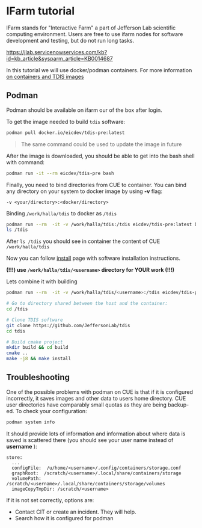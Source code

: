 # IFarm tutorial

IFarm stands for "Interactive Farm" a part of Jefferson Lab scientific computing environment.
Users are free to use ifarm nodes for software development and testing, but do not run long tasks.

https://jlab.servicenowservices.com/kb?id=kb_article&sysparm_article=KB0014687

In this tutorial we will use docker/podman containers. For more information [on containers and TDIS images](containers.md)

## Podman

Podman should be available on ifarm our of the box after login. 

To get the image needed to build `tdis` software: 

```bash
podman pull docker.io/eicdev/tdis-pre:latest
```

> The same command could be used to update the image in future

After the image is downloaded, you should be able to get into the bash shell with command: 

```bash
podman run -it --rm eicdev/tdis-pre bash
```

Finally, you need to bind directories from CUE to container.
You can bind any directory on your system to docker image by using **-v** flag:

```
-v <your/directory>:<docker/directory>
```

Binding `/work/halla/tdis` to docker as `/tdis` 

```bash
podman run --rm  -it -v /work/halla/tdis:/tdis eicdev/tdis-pre:latest bash
ls /tdis
```

After `ls /tdis` you should see in container the content of CUE `/work/halla/tdis`

Now you can follow [install](install.md) page with software installation instructions.

**(!!!) use `/work/halla/tdis/<username>` directory for YOUR work (!!!)**


Lets combine it with building

```bash
podman run --rm  -it -v /work/halla/tdis/<username>:/tdis eicdev/tdis-pre:latest bash

# Go to directory shared between the host and the container:
cd /tdis

# Clone TDIS software
git clone https://github.com/JeffersonLab/tdis
cd tdis

# Build cmake project
mkdir build && cd build
cmake ..
make -j8 && make install
```


## Troubleshooting

One of the possible problems with podman on CUE is that if it is configured incorrectly, it saves 
images and other data to users home directory. CUE user directories have comparably small quotas as 
they are being backup-ed. To check your configuration:   

```bash
podman system info
```

It should provide lots of information and information about where data is saved is scattered there
(you should see your user name instead of **username** ): 


```
store:
  ...
  configFile:  /u/home/<username>/.config/containers/storage.conf
  graphRoot:  /scratch/<username>/.local/share/containers/storage
  volumePath: /scratch/<username>/.local/share/containers/storage/volumes
  imageCopyTmpDir: /scratch/<username>
```

If it is not set correctly, options are: 

- Contact CIT or create an incident. They will help.  
- Search how it is configured for podman

